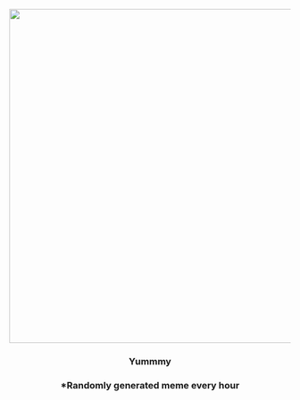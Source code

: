 <p align="center">
        <img src="https://i.redd.it/s22h9gkaz9p81.jpg" width="600" height="600">
        </p>
        <h3 align="center">Yummmy</h3>
        <h3 align="center">*Randomly generated meme every hour</h3>
    
